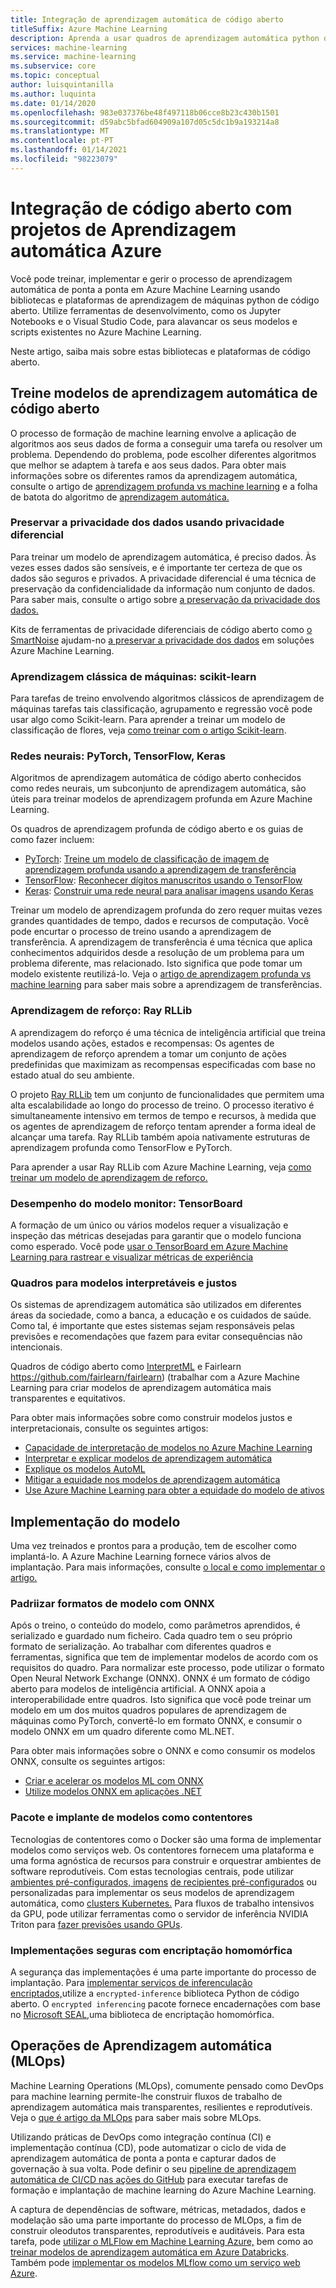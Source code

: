 ```yaml
---
title: Integração de aprendizagem automática de código aberto
titleSuffix: Azure Machine Learning
description: Aprenda a usar quadros de aprendizagem automática python de código aberto para treinar, implementar e gerir soluções de aprendizagem automática de ponta a ponta em Azure Machine Learning.
services: machine-learning
ms.service: machine-learning
ms.subservice: core
ms.topic: conceptual
author: luisquintanilla
ms.author: luquinta
ms.date: 01/14/2020
ms.openlocfilehash: 983e037376be48f497118b06cce8b23c430b1501
ms.sourcegitcommit: d59abc5bfad604909a107d05c5dc1b9a193214a8
ms.translationtype: MT
ms.contentlocale: pt-PT
ms.lasthandoff: 01/14/2021
ms.locfileid: "98223079"
---
```

# <a name="open-source-integration-with-azure-machine-learning-projects"></a>Integração de código aberto com projetos de Aprendizagem automática Azure

Você pode treinar, implementar e gerir o processo de aprendizagem automática de ponta a ponta em Azure Machine Learning usando bibliotecas e plataformas de aprendizagem de máquinas python de código aberto.  Utilize ferramentas de desenvolvimento, como os Jupyter Notebooks e o Visual Studio Code, para alavancar os seus modelos e scripts existentes no Azure Machine Learning.  

Neste artigo, saiba mais sobre estas bibliotecas e plataformas de código aberto.

## <a name="train-open-source-machine-learning-models"></a>Treine modelos de aprendizagem automática de código aberto

O processo de formação de machine learning envolve a aplicação de algoritmos aos seus dados de forma a conseguir uma tarefa ou resolver um problema. Dependendo do problema, pode escolher diferentes algoritmos que melhor se adaptem à tarefa e aos seus dados. Para obter mais informações sobre os diferentes ramos da aprendizagem automática, consulte o artigo de [aprendizagem profunda vs machine learning](./concept-deep-learning-vs-machine-learning.md) e a folha de batota do algoritmo de [aprendizagem automática.](algorithm-cheat-sheet.md)

### <a name="preserve-data-privacy-using-differential-privacy"></a>Preservar a privacidade dos dados usando privacidade diferencial

Para treinar um modelo de aprendizagem automática, é preciso dados. Às vezes esses dados são sensíveis, e é importante ter certeza de que os dados são seguros e privados. A privacidade diferencial é uma técnica de preservação da confidencialidade da informação num conjunto de dados. Para saber mais, consulte o artigo sobre [a preservação da privacidade dos dados.](concept-differential-privacy.md) 

Kits de ferramentas de privacidade diferenciais de código aberto como [o SmartNoise](https://github.com/opendifferentialprivacy/smartnoise-core-python) ajudam-no [a preservar a privacidade dos dados](how-to-differential-privacy.md) em soluções Azure Machine Learning.

### <a name="classical-machine-learning-scikit-learn"></a>Aprendizagem clássica de máquinas: scikit-learn

Para tarefas de treino envolvendo algoritmos clássicos de aprendizagem de máquinas tarefas tais classificação, agrupamento e regressão você pode usar algo como Scikit-learn. Para aprender a treinar um modelo de classificação de flores, veja [como treinar com o artigo Scikit-learn](how-to-train-scikit-learn.md).

### <a name="neural-networks-pytorch-tensorflow-keras"></a>Redes neurais: PyTorch, TensorFlow, Keras

Algoritmos de aprendizagem automática de código aberto conhecidos como redes neurais, um subconjunto de aprendizagem automática, são úteis para treinar modelos de aprendizagem profunda em Azure Machine Learning.

Os quadros de aprendizagem profunda de código aberto e os guias de como fazer incluem:

 *  [PyTorch](https://github.com/pytorch/pytorch): [Treine um modelo de classificação de imagem de aprendizagem profunda usando a aprendizagem de transferência](how-to-train-pytorch.md) 
 *  [TensorFlow](https://github.com/tensorflow/tensorflow): [Reconhecer dígitos manuscritos usando o TensorFlow](how-to-train-tensorflow.md)
 *  [Keras](https://github.com/keras-team/keras): [Construir uma rede neural para analisar imagens usando Keras](how-to-train-keras.md)

Treinar um modelo de aprendizagem profunda do zero requer muitas vezes grandes quantidades de tempo, dados e recursos de computação. Você pode encurtar o processo de treino usando a aprendizagem de transferência. A aprendizagem de transferência é uma técnica que aplica conhecimentos adquiridos desde a resolução de um problema para um problema diferente, mas relacionado. Isto significa que pode tomar um modelo existente reutilizá-lo. Veja o [artigo de aprendizagem profunda vs machine learning](concept-deep-learning-vs-machine-learning.md#what-is-transfer-learning) para saber mais sobre a aprendizagem de transferências.

### <a name="reinforcement-learning-ray-rllib"></a>Aprendizagem de reforço: Ray RLLib

A aprendizagem do reforço é uma técnica de inteligência artificial que treina modelos usando ações, estados e recompensas: Os agentes de aprendizagem de reforço aprendem a tomar um conjunto de ações predefinidas que maximizam as recompensas especificadas com base no estado atual do seu ambiente. 

O projeto [Ray RLLib](https://github.com/ray-project/ray) tem um conjunto de funcionalidades que permitem uma alta escalabilidade ao longo do processo de treino. O processo iterativo é simultaneamente intensivo em termos de tempo e recursos, à medida que os agentes de aprendizagem de reforço tentam aprender a forma ideal de alcançar uma tarefa.  Ray RLLib também apoia nativamente estruturas de aprendizagem profunda como TensorFlow e PyTorch.  

Para aprender a usar Ray RLLib com Azure Machine Learning, veja [como treinar um modelo de aprendizagem de reforço.](how-to-use-reinforcement-learning.md)

### <a name="monitor-model-performance-tensorboard"></a>Desempenho do modelo monitor: TensorBoard

A formação de um único ou vários modelos requer a visualização e inspeção das métricas desejadas para garantir que o modelo funciona como esperado. Você pode [usar o TensorBoard em Azure Machine Learning para rastrear e visualizar métricas de experiência](./how-to-monitor-tensorboard.md)

### <a name="frameworks-for-interpretable-and-fair-models"></a>Quadros para modelos interpretáveis e justos

Os sistemas de aprendizagem automática são utilizados em diferentes áreas da sociedade, como a banca, a educação e os cuidados de saúde. Como tal, é importante que estes sistemas sejam responsáveis pelas previsões e recomendações que fazem para evitar consequências não intencionais.

Quadros de código aberto como [InterpretML](https://github.com/interpretml/interpret/) e Fairlearn https://github.com/fairlearn/fairlearn) (trabalhar com a Azure Machine Learning para criar modelos de aprendizagem automática mais transparentes e equitativos.

Para obter mais informações sobre como construir modelos justos e interpretacionais, consulte os seguintes artigos:

- [Capacidade de interpretação de modelos no Azure Machine Learning](how-to-machine-learning-interpretability.md)
- [Interpretar e explicar modelos de aprendizagem automática](how-to-machine-learning-interpretability-aml.md)
- [Explique os modelos AutoML](how-to-machine-learning-interpretability-automl.md)
- [Mitigar a equidade nos modelos de aprendizagem automática](concept-fairness-ml.md)
- [Use Azure Machine Learning para obter a equidade do modelo de ativos](how-to-machine-learning-fairness-aml.md)

## <a name="model-deployment"></a>Implementação do modelo

Uma vez treinados e prontos para a produção, tem de escolher como implantá-lo. A Azure Machine Learning fornece vários alvos de implantação. Para mais informações, consulte [o local e como implementar o artigo.](./how-to-deploy-and-where.md)

### <a name="standardize-model-formats-with-onnx"></a>Padriizar formatos de modelo com ONNX

Após o treino, o conteúdo do modelo, como parâmetros aprendidos, é serializado e guardado num ficheiro. Cada quadro tem o seu próprio formato de serialização. Ao trabalhar com diferentes quadros e ferramentas, significa que tem de implementar modelos de acordo com os requisitos do quadro. Para normalizar este processo, pode utilizar o formato Open Neural Network Exchange (ONNX). ONNX é um formato de código aberto para modelos de inteligência artificial. A ONNX apoia a interoperabilidade entre quadros. Isto significa que você pode treinar um modelo em um dos muitos quadros populares de aprendizagem de máquinas como PyTorch, convertê-lo em formato ONNX, e consumir o modelo ONNX em um quadro diferente como ML.NET.

Para obter mais informações sobre o ONNX e como consumir os modelos ONNX, consulte os seguintes artigos:

- [Criar e acelerar os modelos ML com ONNX](concept-onnx.md)
- [Utilize modelos ONNX em aplicações .NET](how-to-use-automl-onnx-model-dotnet.md)

### <a name="package-and-deploy-models-as-containers"></a>Pacote e implante de modelos como contentores

Tecnologias de contentores como o Docker são uma forma de implementar modelos como serviços web. Os contentores fornecem uma plataforma e uma forma agnóstica de recursos para construir e orquestrar ambientes de software reprodutíveis. Com estas tecnologias centrais, pode utilizar [ambientes pré-configurados, imagens](./how-to-use-environments.md) [de recipientes pré-configurados](./how-to-deploy-custom-docker-image.md) ou personalizadas para implementar os seus modelos de aprendizagem automática, como [clusters Kubernetes.](./how-to-deploy-azure-kubernetes-service.md?tabs=python) Para fluxos de trabalho intensivos da GPU, pode utilizar ferramentas como o servidor de inferência NVIDIA Triton para [fazer previsões usando GPUs](how-to-deploy-with-triton.md?tabs=python).

### <a name="secure-deployments-with-homomorphic-encryption"></a>Implementações seguras com encriptação homomórfica

A segurança das implementações é uma parte importante do processo de implantação. Para [implementar serviços de inferenculação encriptados,](how-to-homomorphic-encryption-seal.md)utilize a `encrypted-inference` biblioteca Python de código aberto. O `encrypted inferencing` pacote fornece encadernações com base no [Microsoft SEAL,](https://github.com/Microsoft/SEAL)uma biblioteca de encriptação homomórfica.

## <a name="machine-learning-operations-mlops"></a>Operações de Aprendizagem automática (MLOps)

Machine Learning Operations (MLOps), comumente pensado como DevOps para machine learning permite-lhe construir fluxos de trabalho de aprendizagem automática mais transparentes, resilientes e reprodutíveis. Veja o [que é artigo da MLOps](./concept-model-management-and-deployment.md) para saber mais sobre MLOps. 

Utilizando práticas de DevOps como integração contínua (CI) e implementação contínua (CD), pode automatizar o ciclo de vida de aprendizagem automática de ponta a ponta e capturar dados de governação à sua volta. Pode definir o seu [pipeline de aprendizagem automática de CI/CD nas ações do GitHub](./how-to-github-actions-machine-learning.md) para executar tarefas de formação e implantação de machine learning do Azure Machine Learning. 

A captura de dependências de software, métricas, metadados, dados e modelação são uma parte importante do processo de MLOps, a fim de construir oleodutos transparentes, reprodutíveis e auditáveis. Para esta tarefa, pode [utilizar o MLFlow em Machine Learning Azure,](how-to-use-mlflow.md) bem como ao [treinar modelos de aprendizagem automática em Azure Databricks](./how-to-use-mlflow-azure-databricks.md). Também pode [implementar os modelos MLflow como um serviço web Azure](how-to-deploy-mlflow-models.md). 
